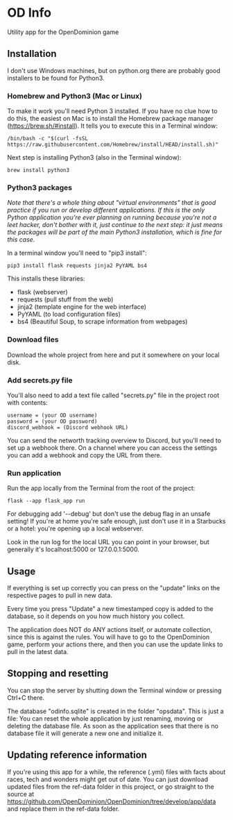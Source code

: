 # OD Info
Utility app for the OpenDominion game

## Installation

I don't use Windows machines, but on python.org there are probably good installers
to be found for Python3.

### Homebrew and Python3 (Mac or Linux)
To make it work you'll need Python 3 installed. If you have no clue how to do this,
the easiest on Mac is to install the Homebrew package manager (https://brew.sh/#install). 
It tells you to execute this in a Terminal window:

    /bin/bash -c "$(curl -fsSL https://raw.githubusercontent.com/Homebrew/install/HEAD/install.sh)"

Next step is installing Python3 (also in the Terminal window):

    brew install python3

### Python3 packages
*Note that there's a whole thing about "virtual environments" that is good practice
if you run or develop different applications. If this is the only Python
application you're ever planning on running because you're not a leet hacker,
don't bother with it, just continue to the next step: it just means the packages
will be part of the main Python3 installation, which is fine for this case.*

In a terminal window you'll need to "pip3 install":

    pip3 install flask requests jinja2 PyYAML bs4

This installs these libraries:

 - flask (webserver)
 - requests (pull stuff from the web)
 - jinja2 (template engine for the web interface)
 - PyYAML (to load configuration files)
 - bs4 (Beautiful Soup, to scrape information from webpages)

### Download files
Download the whole project from here and put it somewhere on your local disk.

### Add secrets.py file
You'll also need to add a text file called "secrets.py" file in the project root with contents:

    username = (your OD username)
    password = (your OD password)
    discord_webhook = (Discord webhook URL)

You can send the networth tracking overview to Discord, but you'll need to set up a
webhook there. On a channel where you can access the settings you can add a webhook
and copy the URL from there.

### Run application
Run the app locally from the Terminal from the root of the project:

    flask --app flask_app run

For debugging add '--debug' but don't use the debug flag in an unsafe setting!
If you're at home you're safe enough, just don't use it in a Starbucks or a hotel:
you're opening up a local webserver.

Look in the run log for the local URL you can point in your browser, but generally it's localhost:5000 or 127.0.0.1:5000.

## Usage
If everything is set up correctly you can press on the "update" links on the 
respective pages to pull in new data.

Every time you press "Update" a new timestamped copy is added to the database,
so it depends on you how much history you collect.

The application does NOT do ANY actions itself, or automate collection, since
this is against the rules. You will have to go to the OpenDominion game, perform
your actions there, and then you can use the update links to pull in the latest data.

## Stopping and resetting
You can stop the server by shutting down the Terminal window or pressing Ctrl+C there.

The database "odinfo.sqlite" is created in the folder "opsdata". This is just a file:
You can reset the whole application by just renaming, moving or deleting the database file.
As soon as the application sees that there is no database file it will
generate a new one and initialize it.

## Updating reference information

If you're using this app for a while, the reference (.yml) files with facts
about races, tech and wonders might get out of date. You can just download
updated files from the ref-data folder in this project, or go straight to the source 
at https://github.com/OpenDominion/OpenDominion/tree/develop/app/data and
replace them in the ref-data folder.
